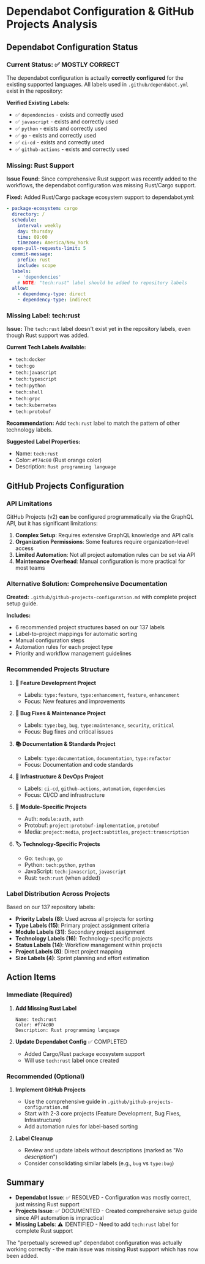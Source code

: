 <!-- file: .github/dependabot-and-projects-analysis.md -->
<!-- version: 1.0.0 -->
<!-- guid: 2a3f4c5d-6e7f-8a9b-0c1d-2e3f4a5b6c7d -->

# Dependabot Configuration & GitHub Projects Analysis

## Dependabot Configuration Status

### Current Status: ✅ MOSTLY CORRECT

The dependabot configuration is actually **correctly configured** for the existing supported languages. All labels used in `.github/dependabot.yml` exist in the repository:

**Verified Existing Labels:**

- ✅ `dependencies` - exists and correctly used
- ✅ `javascript` - exists and correctly used
- ✅ `python` - exists and correctly used
- ✅ `go` - exists and correctly used
- ✅ `ci-cd` - exists and correctly used
- ✅ `github-actions` - exists and correctly used

### Missing: Rust Support

**Issue Found:** Since comprehensive Rust support was recently added to the workflows, the dependabot configuration was missing Rust/Cargo support.

**Fixed:** Added Rust/Cargo package ecosystem support to dependabot.yml:

```yaml
- package-ecosystem: cargo
  directory: /
  schedule:
    interval: weekly
    day: thursday
    time: 09:00
    timezone: America/New_York
  open-pull-requests-limit: 5
  commit-message:
    prefix: rust
    include: scope
  labels:
    - 'dependencies'
    # NOTE: "tech:rust" label should be added to repository labels
  allow:
    - dependency-type: direct
    - dependency-type: indirect
```

### Missing Label: tech:rust

**Issue:** The `tech:rust` label doesn't exist yet in the repository labels, even though Rust support was added.

**Current Tech Labels Available:**

- `tech:docker`
- `tech:go`
- `tech:javascript`
- `tech:typescript`
- `tech:python`
- `tech:shell`
- `tech:grpc`
- `tech:kubernetes`
- `tech:protobuf`

**Recommendation:** Add `tech:rust` label to match the pattern of other technology labels.

**Suggested Label Properties:**

- Name: `tech:rust`
- Color: `#f74c00` (Rust orange color)
- Description: `Rust programming language`

## GitHub Projects Configuration

### API Limitations

GitHub Projects (v2) **can** be configured programmatically via the GraphQL API, but it has significant limitations:

1. **Complex Setup**: Requires extensive GraphQL knowledge and API calls
2. **Organization Permissions**: Some features require organization-level access
3. **Limited Automation**: Not all project automation rules can be set via API
4. **Maintenance Overhead**: Manual configuration is more practical for most teams

### Alternative Solution: Comprehensive Documentation

**Created:** `.github/github-projects-configuration.md` with complete project setup guide.

**Includes:**

- 6 recommended project structures based on our 137 labels
- Label-to-project mappings for automatic sorting
- Manual configuration steps
- Automation rules for each project type
- Priority and workflow management guidelines

### Recommended Projects Structure

1. **🚀 Feature Development Project**
   - Labels: `type:feature`, `type:enhancement`, `feature`, `enhancement`
   - Focus: New features and improvements

2. **🐛 Bug Fixes & Maintenance Project**
   - Labels: `type:bug`, `bug`, `type:maintenance`, `security`, `critical`
   - Focus: Bug fixes and critical issues

3. **📚 Documentation & Standards Project**
   - Labels: `type:documentation`, `documentation`, `type:refactor`
   - Focus: Documentation and code standards

4. **🔧 Infrastructure & DevOps Project**
   - Labels: `ci-cd`, `github-actions`, `automation`, `dependencies`
   - Focus: CI/CD and infrastructure

5. **🎯 Module-Specific Projects**
   - Auth: `module:auth`, `auth`
   - Protobuf: `project:protobuf-implementation`, `protobuf`
   - Media: `project:media`, `project:subtitles`, `project:transcription`

6. **🏷️ Technology-Specific Projects**
   - Go: `tech:go`, `go`
   - Python: `tech:python`, `python`
   - JavaScript: `tech:javascript`, `javascript`
   - Rust: `tech:rust` (when added)

### Label Distribution Across Projects

Based on our 137 repository labels:

- **Priority Labels (8)**: Used across all projects for sorting
- **Type Labels (15)**: Primary project assignment criteria
- **Module Labels (31)**: Secondary project assignment
- **Technology Labels (16)**: Technology-specific projects
- **Status Labels (14)**: Workflow management within projects
- **Project Labels (8)**: Direct project mapping
- **Size Labels (4)**: Sprint planning and effort estimation

## Action Items

### Immediate (Required)

1. **Add Missing Rust Label**

   ```
   Name: tech:rust
   Color: #f74c00
   Description: Rust programming language
   ```

2. **Update Dependabot Config** ✅ COMPLETED
   - Added Cargo/Rust package ecosystem support
   - Will use `tech:rust` label once created

### Recommended (Optional)

1. **Implement GitHub Projects**
   - Use the comprehensive guide in `.github/github-projects-configuration.md`
   - Start with 2-3 core projects (Feature Development, Bug Fixes, Infrastructure)
   - Add automation rules for label-based sorting

2. **Label Cleanup**
   - Review and update labels without descriptions (marked as "_No description_")
   - Consider consolidating similar labels (e.g., `bug` vs `type:bug`)

## Summary

- **Dependabot Issue**: ✅ RESOLVED - Configuration was mostly correct, just missing Rust support
- **Projects Issue**: ✅ DOCUMENTED - Created comprehensive setup guide since API automation is impractical
- **Missing Labels**: ⚠️ IDENTIFIED - Need to add `tech:rust` label for complete Rust support

The "perpetually screwed up" dependabot configuration was actually working correctly - the main issue was missing Rust support which has now been added.
